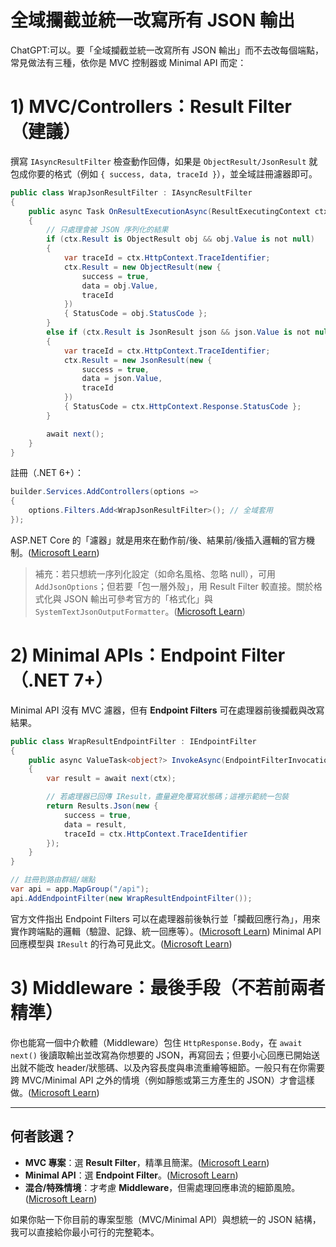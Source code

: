# 全域攔截並統一改寫所有 JSON 輸出

ChatGPT:可以。要「全域攔截並統一改寫所有 JSON 輸出」而不去改每個端點，常見做法有三種，依你是 MVC 控制器或 Minimal API 而定：

# 1) MVC/Controllers：Result Filter（建議）

撰寫 `IAsyncResultFilter` 檢查動作回傳，如果是 `ObjectResult/JsonResult` 就包成你要的格式（例如 `{ success, data, traceId }`），並全域註冊濾器即可。

```csharp
public class WrapJsonResultFilter : IAsyncResultFilter
{
    public async Task OnResultExecutionAsync(ResultExecutingContext ctx, ResultExecutionDelegate next)
    {
        // 只處理會被 JSON 序列化的結果
        if (ctx.Result is ObjectResult obj && obj.Value is not null)
        {
            var traceId = ctx.HttpContext.TraceIdentifier;
            ctx.Result = new ObjectResult(new {
                success = true,
                data = obj.Value,
                traceId
            })
            { StatusCode = obj.StatusCode };
        }
        else if (ctx.Result is JsonResult json && json.Value is not null)
        {
            var traceId = ctx.HttpContext.TraceIdentifier;
            ctx.Result = new JsonResult(new {
                success = true,
                data = json.Value,
                traceId
            })
            { StatusCode = ctx.HttpContext.Response.StatusCode };
        }

        await next();
    }
}
```

註冊（.NET 6+）：

```csharp
builder.Services.AddControllers(options =>
{
    options.Filters.Add<WrapJsonResultFilter>(); // 全域套用
});
```

ASP.NET Core 的「濾器」就是用來在動作前/後、結果前/後插入邏輯的官方機制。([Microsoft Learn][1])

> 補充：若只想統一序列化設定（如命名風格、忽略 null），可用 `AddJsonOptions`；但若要「包一層外殼」，用 Result Filter 較直接。關於格式化與 JSON 輸出可參考官方的「格式化」與 `SystemTextJsonOutputFormatter`。([Microsoft Learn][2])

# 2) Minimal APIs：Endpoint Filter（.NET 7+）

Minimal API 沒有 MVC 濾器，但有 **Endpoint Filters** 可在處理器前後攔截與改寫結果。

```csharp
public class WrapResultEndpointFilter : IEndpointFilter
{
    public async ValueTask<object?> InvokeAsync(EndpointFilterInvocationContext ctx, EndpointFilterDelegate next)
    {
        var result = await next(ctx);

        // 若處理器已回傳 IResult，盡量避免覆寫狀態碼；這裡示範統一包裝
        return Results.Json(new {
            success = true,
            data = result,
            traceId = ctx.HttpContext.TraceIdentifier
        });
    }
}

// 註冊到路由群組/端點
var api = app.MapGroup("/api");
api.AddEndpointFilter(new WrapResultEndpointFilter());
```

官方文件指出 Endpoint Filters 可以在處理器前後執行並「攔截回應行為」，用來實作跨端點的邏輯（驗證、記錄、統一回應等）。([Microsoft Learn][3])
Minimal API 回應模型與 `IResult` 的行為可見此文。([Microsoft Learn][4])

# 3) Middleware：最後手段（不若前兩者精準）

你也能寫一個中介軟體（Middleware）包住 `HttpResponse.Body`，在 `await next()` 後讀取輸出並改寫為你想要的 JSON，再寫回去；但要小心回應已開始送出就不能改 header/狀態碼、以及內容長度與串流重繪等細節。一般只有在你需要跨 MVC/Minimal API 之外的情境（例如靜態或第三方產生的 JSON）才會這樣做。([Microsoft Learn][5])

---

## 何者該選？

* **MVC 專案**：選 **Result Filter**，精準且簡潔。([Microsoft Learn][1])
* **Minimal API**：選 **Endpoint Filter**。([Microsoft Learn][3])
* **混合/特殊情境**：才考慮 **Middleware**，但需處理回應串流的細節風險。([Microsoft Learn][5])

如果你貼一下你目前的專案型態（MVC/Minimal API）與想統一的 JSON 結構，我可以直接給你最小可行的完整範本。

[1]: https://learn.microsoft.com/en-us/aspnet/core/mvc/controllers/filters?view=aspnetcore-9.0&utm_source=chatgpt.com "Filters in ASP.NET Core"
[2]: https://learn.microsoft.com/en-us/aspnet/core/web-api/advanced/formatting?view=aspnetcore-9.0&utm_source=chatgpt.com "Format response data in ASP.NET Core Web API"
[3]: https://learn.microsoft.com/en-us/aspnet/core/fundamentals/minimal-apis/min-api-filters?view=aspnetcore-9.0&utm_source=chatgpt.com "Filters in Minimal API apps"
[4]: https://learn.microsoft.com/en-us/aspnet/core/fundamentals/minimal-apis/responses?view=aspnetcore-9.0&utm_source=chatgpt.com "Create responses in Minimal API applications"
[5]: https://learn.microsoft.com/en-us/aspnet/core/fundamentals/middleware/?view=aspnetcore-9.0&utm_source=chatgpt.com "ASP.NET Core Middleware"
